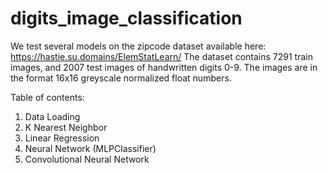 # digits_image_classification

We test several models on the zipcode dataset available here: https://hastie.su.domains/ElemStatLearn/
The dataset contains 7291 train images, and 2007 test images of handwritten digits 0-9.
The images are in the format 16x16 greyscale normalized float numbers.

Table of contents:

1. Data Loading
2. K Nearest Neighbor
3. Linear Regression
4. Neural Network (MLPClassifier)
5. Convolutional Neural Network
